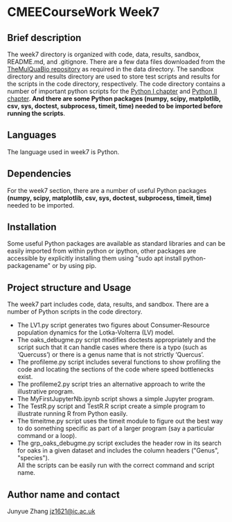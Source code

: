# CMEECourseWork Week7
## Brief description
The week7 directory is organized with code, data, results, sandbox, README.md, and .gitignore. There are a few data files downloaded from the [TheMulQuaBio repository](https://github.com/mhasoba/TheMulQuaBio) as required in the data directory. 
The sandbox directory and results directory are used to store test scripts and results for the scripts in the code directory, respectively.
The code directory contains a number of important python scripts for the  [Python I chapter](https://mhasoba.github.io/TheMulQuaBio/notebooks/05-Python_I.html#id2) and [Python II chapter](https://mhasoba.github.io/TheMulQuaBio/notebooks/06-Python_II.html#practicals).
**And there are some Python packages (numpy, scipy, matplotlib, csv, sys, doctest, subprocess, timeit, time) needed to be imported before running the scripts**.

## Languages
The language used in week7 is Python.

## Dependencies
For the week7 section, there are a number of useful Python packages **(numpy, scipy, matplotlib, csv, sys, doctest, subprocess, timeit, time)** needed to be imported. 

## Installation
Some useful Python packages are available as standard libraries and can be easily imported from within python or ipython, other packages are accessible by explicitly installing them using "sudo apt install python-packagename" or by using pip. 

## Project structure and Usage
The week7 part includes code, data, results, and sandbox. There are a number of Python scripts in the code directory.
+ The LV1.py script generates two figures about Consumer-Resource population dynamics for the Lotka-Volterra (LV) model. 
+ The oaks_debugme.py script modifies doctests appropriately and the script such that it can handle cases where there is a typo (such as ‘Quercuss’) or there is a genus name that is not strictly ‘Quercus’.
+ The profileme.py script includes several functions to show profiling the code and locating the sections of the code where speed bottlenecks exist.
+ The profileme2.py script tries an alternative approach to write the illustrative program.
+ The MyFirstJupyterNb.ipynb script shows a simple Jupyter program.
+ The TestR.py script and TestR.R script create a simple program to illustrate running R from Python easily.
+ The timeitme.py script uses the timeit module to figure out the best way to do something specific as part of a larger program (say a particular command or a loop).
+ The grp_oaks_debugme.py script excludes the header row in its search for oaks in a given dataset and includes the column headers ("Genus", "species").  
All the scripts can be easily run with the correct command and script name.

## Author name and contact
Junyue Zhang  jz1621@ic.ac.uk
